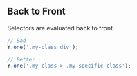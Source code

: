 ##  Back to Front

Selectors are evaluated back to front.

```javascript
// Bad
Y.one('.my-class div');
```

```javascript
// Better
Y.one('.my-class > .my-specific-class');
```
